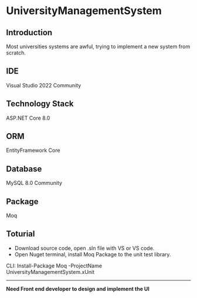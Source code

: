# UniversityManagementSystem

## Introduction
  
Most universities systems are awful, trying to implement a new system from scratch.  
  
## IDE
Visual Studio 2022 Community
  
## Technology Stack
ASP.NET Core 8.0  
  
## ORM
EntityFramework Core
  
## Database
MySQL 8.0 Community
  
## Package
Moq
  
## Toturial  
 * Download source code, open .sln file with VS or VS code.
 * Open Nuget terminal, install Moq Package to the unit test library.  

 CLI: Install-Package Moq -ProjectName UniversityManagementSystem.xUnit  

***

**Need Front end developer to design and implement the UI**
